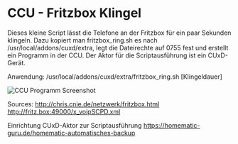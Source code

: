# CCU - Fritzbox Klingel

Dieses kleine Script lässt die Telefone an der Fritzbox für ein paar Sekunden klingeln. Dazu kopiert man fritzbox_ring.sh es nach /usr/local/addons/cuxd/extra, legt die Dateirechte auf 0755 fest und erstellt ein Programm in der CCU. Der Aktor für die Scriptausführung ist ein CUxD-Gerät.

Anwendung:
    /usr/local/addons/cuxd/extra/fritzbox_ring.sh [Klingeldauer]

![CCU Programm Screenshot](/programm.jpg?raw=true "CCU Programm")

Sources: 
http://chris.cnie.de/netzwerk/fritzbox.html
http://fritz.box:49000/x_voipSCPD.xml

Einrichtung CUxD-Aktor zur Scriptausführung
https://homematic-guru.de/homematic-automatisches-backup

